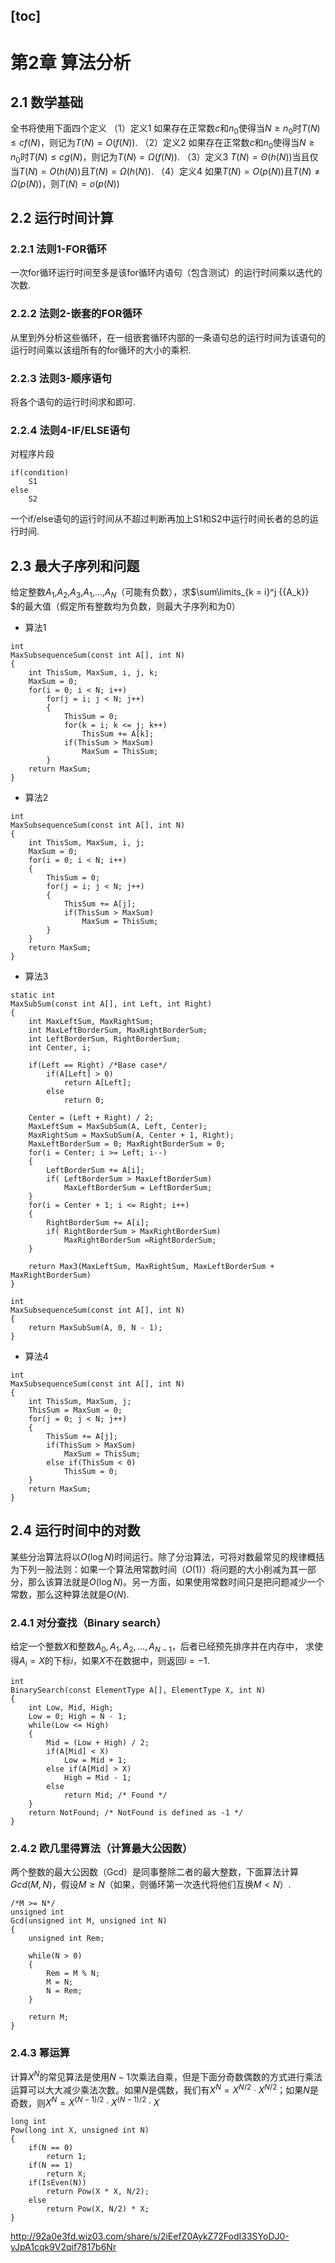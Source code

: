 [toc]
---
# 第2章 算法分析
## 2.1 数学基础
全书将使用下面四个定义 
（1）定义1
如果存在正常数$c$和$n_0$使得当$N \geqslant {n_0}$时$T\left( N \right) \leqslant cf\left( N \right)$，则记为$T\left( N \right) = O\left( {f\left( N \right)} \right)$.
（2）定义2
如果存在正常数$c$和$n_0$使得当$N \geqslant {n_0}$时$T\left( N \right) \leqslant cg\left( N \right)$，则记为$T\left( N \right) = \Omega \left( {f\left( N \right)} \right)$.
（3）定义3
$T\left( N \right) = \Theta \left( {h\left( N \right)} \right)$当且仅当$T\left( N \right) = O\left( {h\left( N \right)} \right)$且$T\left( N \right) = \Omega \left( {h\left( N \right)} \right)$.
（4）定义4
如果$T\left( N \right) = O\left( {p\left( N \right)} \right)$且$T\left( N \right) \ne \Omega \left( {p\left( N \right)} \right)$，则$T\left( N \right) = o\left( {p\left( N \right)} \right)$
## 2.2 运行时间计算
### 2.2.1 法则1-FOR循环
一次for循环运行时间至多是该for循环内语句（包含测试）的运行时间乘以迭代的次数.
### 2.2.2 法则2-嵌套的FOR循环
从里到外分析这些循环，在一组嵌套循环内部的一条语句总的运行时间为该语句的运行时间乘以该组所有的for循环的大小的乘积.
### 2.2.3 法则3-顺序语句
将各个语句的运行时间求和即可.
### 2.2.4 法则4-IF/ELSE语句
对程序片段
```
if(condition)
    S1
else
    S2
```
一个if/else语句的运行时间从不超过判断再加上S1和S2中运行时间长者的总的运行时间.
## 2.3 最大子序列和问题
给定整数$A_1$,$A_2$,$A_3$,$A_1$,...,$A_N$（可能有负数），求$\sum\limits_{k = i}^j {{A_k}} $的最大值（假定所有整数均为负数，则最大子序列和为0）
* 算法1
```
int
MaxSubsequenceSum(const int A[], int N)
{    
    int ThisSum, MaxSum, i, j, k;
    MaxSum = 0;
    for(i = 0; i < N; i++)
        for(j = i; j < N; j++)
        {
            ThisSum = 0;
            for(k = i; k <= j; k++)
                ThisSum += A[k];
            if(ThisSum > MaxSum)
                MaxSum = ThisSum;
        }
    return MaxSum;
}
```
* 算法2
```
int
MaxSubsequenceSum(const int A[], int N)
{
    int ThisSum, MaxSum, i, j;
    MaxSum = 0;
    for(i = 0; i < N; i++)
    {
        ThisSum = 0;
        for(j = i; j < N; j++)
        {
            ThisSum += A[j];
            if(ThisSum > MaxSum)
                MaxSum = ThisSum;
        }
    }
    return MaxSum;    
}
```
* 算法3
```
static int
MaxSubSum(const int A[], int Left, int Right)
{
    int MaxLeftSum, MaxRightSum;
    int MaxLeftBorderSum, MaxRightBorderSum;
    int LeftBorderSum, RightBorderSum;
    int Center, i;

    if(Left == Right) /*Base case*/
        if(A[Left] > 0)
            return A[Left];
        else
            return 0;
    
    Center = (Left + Right) / 2;
    MaxLeftSum = MaxSubSum(A, Left, Center);
    MaxRightSum = MaxSubSum(A, Center + 1, Right);
    MaxLeftBorderSum = 0; MaxRightBorderSum = 0;
    for(i = Center; i >= Left; i--)
    {
        LeftBorderSum += A[i];
        if( LeftBorderSum > MaxLeftBorderSum)
            MaxLeftBorderSum = LeftBorderSum;
    }
    for(i = Center + 1; i <= Right; i++)
    {
        RightBorderSum += A[i];
        if( RightBorderSum > MaxRightBorderSum)
            MaxRightBorderSum =RightBorderSum;
    }

    return Max3(MaxLeftSum, MaxRightSum, MaxLeftBorderSum + MaxRightBorderSum)
}

int
MaxSubsequenceSum(const int A[], int N)
{
    return MaxSubSum(A, 0, N - 1);    
}
```
* 算法4
```
int
MaxSubsequenceSum(const int A[], int N)
{
    int ThisSum, MaxSum, j;
    ThisSum = MaxSum = 0;
    for(j = 0; j < N; j++)
    {
        ThisSum += A[j];
        if(ThisSum > MaxSum)
            MaxSum = ThisSum;
        else if(ThisSum < 0)
            ThisSum = 0;
    }    
    return MaxSum;
}
```
## 2.4 运行时间中的对数
某些分治算法将以$O\left( {\log N} \right)$时间运行。除了分治算法，可将对数最常见的规律概括为下列一般法则：如果一个算法用常数时间（$O\left( 1 \right)$）将问题的大小削减为其一部分，那么该算法就是$O\left( {\log N} \right)$。另一方面，如果使用常数时间只是把问题减少一个常数，那么这种算法就是$O\left( N \right)$.
### 2.4.1 对分查找（Binary search）
给定一个整数$X$和整数$A_0,A_1,A_2,...,A_{N-1}$，后者已经预先排序并在内存中， 求使得$A_i=X$的下标$i$，如果$X$不在数据中，则返回$i=-1$.
```
int
BinarySearch(const ElementType A[], ElementType X, int N)
{    
    int Low, Mid, High;
    Low = 0; High = N - 1;
    while(Low <= High)
    {
        Mid = (Low + High) / 2;
        if(A[Mid] < X)
            Low = Mid + 1;
        else if(A[Mid] > X)
            High = Mid - 1;
        else
            return Mid; /* Found */
    }
    return NotFound; /* NotFound is defined as -1 */
}
```
### 2.4.2 欧几里得算法（计算最大公因数）
两个整数的最大公因数（Gcd）是同事整除二者的最大整数，下面算法计算$Gcd(M,N)$，假设$M \geqslant N$（如果，则循环第一次迭代将他们互换$M < N$）.
```
/*M >= N*/
unsigned int
Gcd(unsigned int M, unsigned int N)
{
    unsigned int Rem;
    
    while(N > 0)
    {
        Rem = M % N;
        M = N;
        N = Rem;
    }    
    
    return M;
}
```
### 2.4.3 幂运算
计算${X^N}$的常见算法是使用$N-1$次乘法自乘，但是下面分奇数偶数的方式进行乘法运算可以大大减少乘法次数。如果$N$是偶数，我们有${X^N} = {X^{N/2}} \cdot {X^{N/2}}$；如果$N$是奇数，则${X^N} = {X^{\left( {N - 1} \right)/2}} \cdot {X^{\left( {N - 1} \right)/2}} \cdot X$
```
long int
Pow(long int X, unsigned int N)
{
    if(N == 0)
        return 1;
    if(N == 1)
        return X;
    if(IsEven(N))
        return Pow(X * X, N/2);
    else
        return Pow(X, N/2) * X;
}
```

http://92a0e3fd.wiz03.com/share/s/2iEefZ0AykZ72FodI33SYoDJ0-yJpA1cqk9V2qif7817b6Nr
